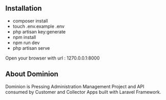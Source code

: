 ## Installation

- composer install
- touch .env.example .env
- php artisan key:generate
- npm install
- npm run dev
- php artisan serve

Open your browser with url : 1270.0.0.1:8000

## About Dominion

Dominion is Pressing Administration Management Project and API consumed by Customer and Collector Apps built with Laravel Framework.
